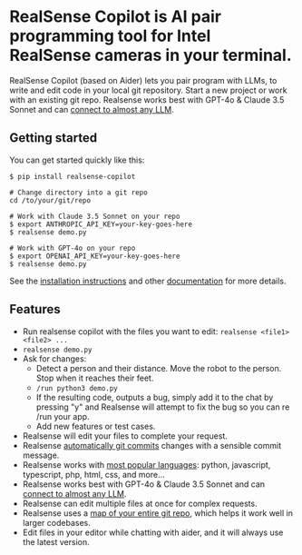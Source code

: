 
<!-- Edit README.md, not index.md -->

# RealSense Copilot is AI pair programming tool for Intel RealSense cameras in your terminal.

RealSense Copilot (based on Aider) lets you pair program with LLMs,
to write and edit code in your local git repository.
Start a new project or work with an existing git repo.
Realsense works best with GPT-4o & Claude 3.5 Sonnet and can
[connect to almost any LLM](https://aider.chat/docs/llms.html).

## Getting started

You can get started quickly like this:

```
$ pip install realsense-copilot

# Change directory into a git repo
cd /to/your/git/repo

# Work with Claude 3.5 Sonnet on your repo
$ export ANTHROPIC_API_KEY=your-key-goes-here
$ realsense demo.py

# Work with GPT-4o on your repo
$ export OPENAI_API_KEY=your-key-goes-here
$ realsense demo.py
```

See the
[installation instructions](https://aider.chat/docs/install.html)
and other
[documentation](https://aider.chat/docs/usage.html)
for more details.

## Features

- Run realsense copilot with the files you want to edit: `realsense <file1> <file2> ...`
- `realsense demo.py`
- Ask for changes:
  - Detect a person and their distance. Move the robot to the person. Stop when it reaches their feet.
  - `/run python3 demo.py`
  - If the resulting code, outputs a bug, simply add it to the chat by pressing "y" and Realsense will attempt to fix the bug so you can re /run your app.
  - Add new features or test cases.
- Realsense will edit your files to complete your request.
- Realsense [automatically git commits](https://aider.chat/docs/git.html) changes with a sensible commit message.
- Realsense works with [most popular languages](https://aider.chat/docs/languages.html): python, javascript, typescript, php, html, css, and more...
- Realsense works best with GPT-4o & Claude 3.5 Sonnet and can [connect to almost any LLM](https://aider.chat/docs/llms.html).
- Realsense can edit multiple files at once for complex requests.
- Realsense uses a [map of your entire git repo](https://aider.chat/docs/repomap.html), which helps it work well in larger codebases.
- Edit files in your editor while chatting with aider, and it will always use the latest version.
